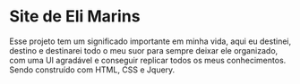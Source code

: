 # Site de Eli Marins

Esse projeto tem um significado importante em minha vida, aqui eu destinei, destino e destinarei todo o meu suor para sempre deixar ele organizado, com uma UI agradável e conseguir replicar todos os meus conhecimentos. Sendo construído com HTML, CSS e Jquery.
